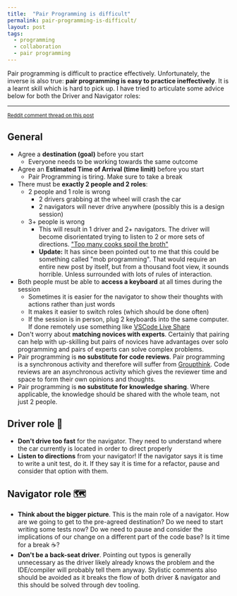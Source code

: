 ```yaml
---
title:  "Pair Programming is difficult"
permalink: pair-programming-is-difficult/
layout: post
tags:
  - programming
  - collaboration
  - pair programming
---
```


Pair programming is difficult to practice effectively. Unfortunately, the inverse is also true: **pair programming is easy to practice ineffectively**. It is a learnt skill which is hard to pick up. I have tried to articulate some advice below for both the Driver and Navigator roles:

---

<small>[Reddit comment thread on this post](https://www.reddit.com/r/programming/comments/vj52oi/pair_programming_is_difficult/)
</small>

## General

- Agree a **destination (goal)** before you start
 	- Everyone needs to be working towards the same outcome
- Agree an **Estimated Time of Arrival (time limit)** before you start
 	- Pair Programming is tiring. Make sure to take a break
- There must be **exactly 2 people and 2 roles**:
 	- 2 people and 1 role is wrong
  		- 2 drivers grabbing at the wheel will crash the car
  		- 2 navigators will never drive anywhere (possibly this is a design session)
 	- 3+ people is wrong
  		- This will result in 1 driver and 2+ navigators. The driver will become disorientated trying to listen to 2 or more sets of directions. ["Too many cooks spoil the broth"](https://en.wiktionary.org/wiki/too_many_cooks_spoil_the_broth)
  		- **Update:** It has since been pointed out to me that this could be something called "mob programming". That would require an entire new post by itself, but from a thousand foot view, it sounds horrible. Unless surrounded with lots of rules of interaction.
- Both people must be able to **access a keyboard** at all times during the session
 	- Sometimes it is easier for the navigator to show their thoughts with actions rather than just words
 	- It makes it easier to switch roles (which should be done often)
 	- If the session is in person, plug 2 keyboards into the same computer. If done remotely use something like [VSCode Live Share](https://code.visualstudio.com/learn/collaboration/live-share)
- Don't worry about **matching novices with experts**. Certainly that pairing can help with up-skilling but pairs of novices have advantages over solo programming and pairs of experts can solve complex problems.
- Pair programming is **no substitute for code reviews**. Pair programming is a synchronous activity and therefore will suffer from [Groupthink](https://en.wikipedia.org/wiki/Groupthink). Code reviews are an asynchronous activity which gives the reviewer time and space to form their own opinions and thoughts.
- Pair programming is **no substitute for knowledge sharing**. Where applicable, the knowledge should be shared with the whole team, not just 2 people.

## Driver role 🚗

- **Don't drive too fast** for the navigator. They need to understand where the car currently is located in order to direct properly
- **Listen to directions** from your navigator! If the navigator says it is time to write a unit test, do it. If they say it is time for a refactor, pause and consider that option with them.

## Navigator role 🗺

- **Think about the bigger picture**. This is the main role of a navigator. How are we going to get to the pre-agreed destination? Do we need to start writing some tests now? Do we need to pause and consider the implications of our change on a different part of the code base? Is it time for a break ☕️?
- **Don't be a back-seat driver**. Pointing out typos is generally unnecessary as the driver likely already knows the problem and the IDE/compiler will probably tell them anyway. Stylistic comments also should be avoided as it breaks the flow of both driver & navigator and this should be solved through dev tooling.
